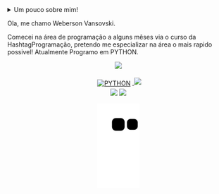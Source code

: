  <details>
 <summary>Um pouco sobre mim!
  
 Ola, me chamo Weberson Vansovski.
  
 Comecei na área de programação a alguns mêses via o curso da HashtagProgramação, pretendo me especializar na área o mais rapido possivel!
  Atualmente Programo em PYTHON.
<!---
Webersonvansovski/Webersonvansovski is a ✨ special ✨ repository because its `README.md` (this file) appears on your GitHub profile.
You can click the Preview link to take a look at your changes.
--->
 <div align="center">
  <a href="https://github.com/Webersonvansovski">
  <img height="180em" src="https://github-readme-stats.vercel.app/api?username=Webersonvansovski&show_icons=true&theme=synthwave&include_all_commits=true&count_private=true"/> 
 </div>
  
<div align="center" style="display: inline_block"><br>
  <img src="https://img.shields.io/badge/Python-14354C?style=for-the-badge&logo=python&logoColor=white" alt="PYTHON" height="60" style="vertical-align:top; margin:4px">
  <img height="180em" src="https://github-readme-stats.vercel.app/api/top-langs/?username=WebersonVansovski&layout=compact&langs_count=7&theme=synthwave"/>

  
  
 
  
<div align="center"> 
  <a href="https://www.instagram.com/vansovski_/" target="_blank"><img src="https://img.shields.io/badge/-Instagram-%23E4405F?style=for-the-badge&logo=instagram&logoColor=white" target="_blank"></a> 
  <a href="https://www.linkedin.com/in/weberson-vansovski-828b73246/" target="_blank"><img src="https://img.shields.io/badge/-LinkedIn-%230077B5?style=for-the-badge&logo=linkedin&logoColor=white" target="_blank"></a>
 
  ![Snake animation](https://github.com/WaltRod/WaltRod/blob/output/github-contribution-grid-snake.svg)
 
</div>

